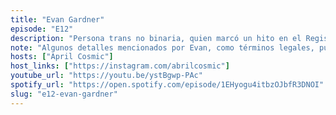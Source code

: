 ```yaml
---
title: "Evan Gardner"
episode: "E12"
description: "Persona trans no binaria, quien marcó un hito en el Registro Civil del estado de Sonora, al haber obtenido el primer reconocimiento de persona no binarix sin amparo y la primer acta de nacimiento en establecer la distinción entre género y sexo a nivel nacional. Haciendo esto posible para otras personas."
note: "Algunos detalles mencionados por Evan, como términos legales, puestos o nombres mencionados, no fueron del todo precisos. Las aclaraciones se pueden ver en nuestra versión en video."
hosts: ["April Cosmic"]
host_links: ["https://instagram.com/abrilcosmic"]
youtube_url: "https://youtu.be/ystBgwp-PAc"
spotify_url: "https://open.spotify.com/episode/1EHyogu4itbzOJbfR3DNOI"
slug: "e12-evan-gardner"
---
```

